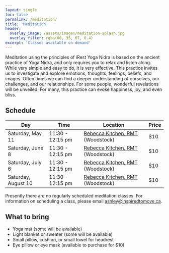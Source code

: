 ```yaml
---
layout: single
toc: false
permalink: /meditation/
title: 'Meditation'
header:
  overlay_image: /assets/images/meditation-splash.jpg
  overlay_filter: rgba(00, 35, 67, 0.4)
excerpt: 'Classes available on-demand'
---
```


Meditation using the principles of iRest Yoga Nidra is based on the ancient practice
of Yoga Nidra, and only requires you to relax and listen along. While very simple and
easy to do, it is very effective. This practice invites us to investigate and explore
emotions, thoughts, feelings, beliefs, and images. Often times we can find a deeper
understanding of ourselves, our challenges, and our relationships. For some people,
wonderful revelations will be unveiled. For many, this practice can evoke happiness,
joy, and even bliss.

## Schedule

| Day |Time | Location | Price | 
| --- |---- | -------- | ----- | 
| Saturday, May 11 | 11:30 - 12:15 pm | [Rebecca Kitchen, RMT](http://www.rebecca-rmt.com) (Woodstock) | $10 | 
| Saturday, June 8 | 11:30 - 12:15 pm | [Rebecca Kitchen, RMT](http://www.rebecca-rmt.com) (Woodstock) | $10 | 
| Saturday, July 6 | 11:30 - 12:15 pm | [Rebecca Kitchen, RMT](http://www.rebecca-rmt.com) (Woodstock) | $10 | 
| Saturday, August 10 | 11:30 - 12:15 pm | [Rebecca Kitchen, RMT](http://www.rebecca-rmt.com) (Woodstock) | $10 | 

Presently there are no regularly scheduled meditation classes. For information on scheduling a class, please email [ashley@inspiredtomove.ca](mailto:ashley@inspiredtomove.ca).

## What to bring

- Yoga mat (some will be available)
- Light blanket or sweater (some will be available)
- Small pillow, cushion, or small towel for headrest
- Eye pillow or eye mask (available to purchase for $10)
